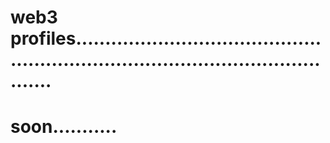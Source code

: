 # web3 profiles......................................................................................................
# soon...........
